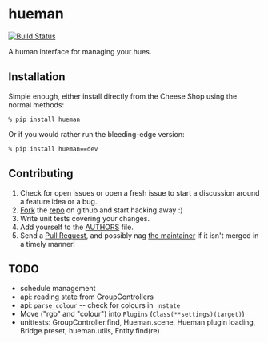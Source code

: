 hueman
======

[![Build Status](https://travis-ci.org/wrboyce/hueman.png?branch=master)](https://travis-ci.org/wrboyce/hueman)

A human interface for managing your hues.


Installation
------------

Simple enough, either install directly from the Cheese Shop using the normal methods:

    % pip install hueman

Or if you would rather run the bleeding-edge version:

    % pip install hueman==dev


Contributing
------------

1. Check for open issues or open a fresh issue to start a discussion around a feature idea or a bug.
2. [Fork](https://help.github.com/articles/fork-a-repo) the [repo](https://github.com/wrboyce/hueman) on github and start hacking away :)
3. Write unit tests covering your changes.
4. Add yourself to the [AUTHORS](https://github.com/wrboyce/hueman/blob/master/AUTHORS.md) file.
5. Send a [Pull Request](https://help.github.com/articles/creating-a-pull-request), and possibly nag [the maintainer](https://twitter.com/wrboyce) if it isn't merged in a timely manner!


TODO
----

* schedule management
* api: reading state from GroupControllers
* api: `parse_colour` -- check for colours in `_nstate`
* Move ("rgb" and "colour") into `Plugins` (`Class(**settings)(target)`)
* unittests: GroupController.find, Hueman.scene, Hueman plugin loading, Bridge.preset, hueman.utils, Entity.find(re)
